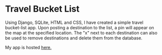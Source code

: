 # Travel Bucket List

Using Django, SQLite, HTML and CSS, I have created a simple travel bucket-list app. Upon posting a destination to the list, a pin will appear on the map at the specified location. The "x" next to each destination can also be used to remove destinations and delete them from the database.

My app is hosted [here.](https://blueberry-crisp-07077.herokuapp.com/travel/)
